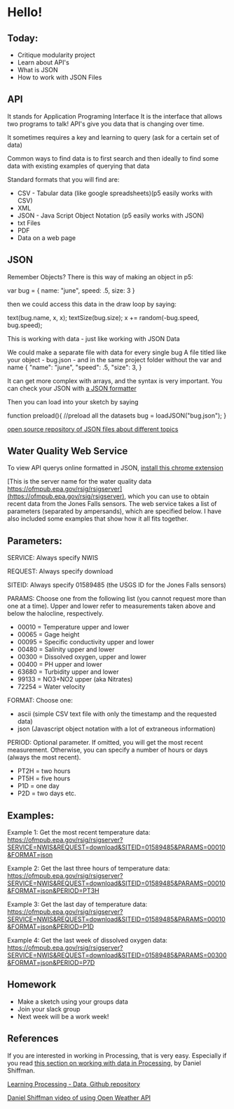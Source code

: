 # Hello!

## Today:
- Critique modularity project
- Learn about API's
- What is JSON
- How to work with JSON Files

## API

It stands for Application Programing Interface
It is the interface that allows two programs to talk!
API's give you data that is changing over time.

It sometimes requires a key and learning to query (ask for a certain set of data)

Common ways to find data is to first search and then ideally to find some data with existing examples of querying that data

Standard formats that you will find are:
- CSV - Tabular data (like google spreadsheets)(p5 easily works with CSV)
- XML
- JSON - Java Script Object Notation (p5 easily works with JSON)
- txt Files
- PDF
- Data on a web page

## JSON

Remember Objects?
There is this way of making an object in p5:

  var bug = {
    name: "june",
    speed: .5,
    size: 3
  }

  then we could access this data in the draw loop by saying:

  text(bug.name, x, x);
  textSize(bug.size);
  x += random(-bug.speed, bug.speed);

  This is working with data - just like working with JSON Data

  We could make a separate file with data for every single bug
  A file titled like your object - bug.json - and in the same project folder
  without the var and name
  {
    "name": "june",
    "speed": .5,
    "size": 3,
  }

  It can get more complex with arrays, and the syntax is very important.
  You can check your JSON with [a JSON formatter](https://jsonformatter.curiousconcept.com/)

  Then you can load into your sketch by saying

  function preload(){
  //preload all the datasets
  bug = loadJSON("bug.json");
}

  [open source repository of JSON files about different topics](https://github.com/dariusk/corpora)


## Water Quality Web Service

To view API querys online formatted in JSON, [install this chrome extension](https://chrome.google.com/webstore/detail/json-formatter/bcjindcccaagfpapjjmafapmmgkkhgoa?hl=en)

[This is the server name for the water quality data https://ofmpub.epa.gov/rsig/rsigserver](https://ofmpub.epa.gov/rsig/rsigserver), which you can use to obtain recent data from the Jones Falls sensors. The web service takes a list of parameters (separated by ampersands), which are specified below. I have also included some examples that show how it all fits together.

Parameters:
-----------------
SERVICE: Always specify NWIS

REQUEST: Always specify download

SITEID: Always specify 01589485 (the USGS ID for the Jones Falls sensors)

PARAMS: Choose one from the following list (you cannot request more than one at a time). Upper and lower refer to measurements taken above and below the halocline, respectively.

   - 00010 = Temperature upper and lower
   - 00065 = Gage height
   - 00095 = Specific conductivity upper and lower
   - 00480 = Salinity upper and lower
  - 00300 = Dissolved oxygen, upper and lower
  - 00400 = PH upper and lower
  - 63680 = Turbidity upper and lower
  -  99133 = NO3+NO2 upper (aka Nitrates)
  - 72254 = Water velocity



FORMAT: Choose one:

   - ascii (simple CSV text file with only the timestamp and the requested data)
   - json (Javascript object notation with a lot of extraneous information)

PERIOD: Optional parameter. If omitted, you will get the most recent measurement. Otherwise, you can specify a number of hours or days (always the most recent).

  - PT2H = two hours
  - PT5H = five hours
  - P1D = one day
  - P2D = two days
  etc.


Examples:
--------------
Example 1: Get the most recent temperature data:
https://ofmpub.epa.gov/rsig/rsigserver?SERVICE=NWIS&REQUEST=download&SITEID=01589485&PARAMS=00010&FORMAT=json

Example 2: Get the last three hours of temperature data:
https://ofmpub.epa.gov/rsig/rsigserver?SERVICE=NWIS&REQUEST=download&SITEID=01589485&PARAMS=00010&FORMAT=json&PERIOD=PT3H

Example 3: Get the last day of temperature data:
https://ofmpub.epa.gov/rsig/rsigserver?SERVICE=NWIS&REQUEST=download&SITEID=01589485&PARAMS=00010&FORMAT=json&PERIOD=P1D

Example 4: Get the last week of dissolved oxygen data:
https://ofmpub.epa.gov/rsig/rsigserver?SERVICE=NWIS&REQUEST=download&SITEID=01589485&PARAMS=00300&FORMAT=json&PERIOD=P7D


## Homework
- Make a sketch using your groups data
- Join your slack group
- Next week will be a work week!

## References

If you are interested in working in Processing, that is very easy. Especially if you read [this section on working with data in Processing](https://processing.org/tutorials/data/), by Daniel Shiffman.

[Learning Processing - Data, Github repository](https://github.com/shiffman/LearningProcessing/tree/master/chp18_data)

[Daniel Shiffman video of using Open Weather API](https://www.youtube.com/watch?v=ecT42O6I_WI)
